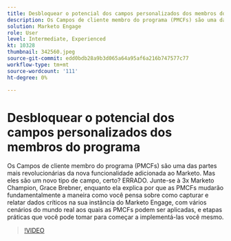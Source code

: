 ```yaml
---
title: Desbloquear o potencial dos campos personalizados dos membros do programa
description: Os Campos de cliente membro do programa (PMCFs) são uma das partes mais revolucionárias da nova funcionalidade adicionada ao Marketo.
solution: Marketo Engage
role: User
level: Intermediate, Experienced
kt: 10328
thumbnail: 342560.jpeg
source-git-commit: edd0bdb28a9b3d065a64a95af6a216b747577c77
workflow-type: tm+mt
source-wordcount: '111'
ht-degree: 0%

---
```


# Desbloquear o potencial dos campos personalizados dos membros do programa

Os Campos de cliente membro do programa (PMCFs) são uma das partes mais revolucionárias da nova funcionalidade adicionada ao Marketo. Mas eles são um novo tipo de campo, certo? ERRADO. Junte-se à 3x Marketo Champion, Grace Brebner, enquanto ela explica por que as PMCFs mudarão fundamentalmente a maneira como você pensa sobre como capturar e relatar dados críticos na sua instância do Marketo Engage, com vários cenários do mundo real aos quais as PMCFs podem ser aplicadas, e etapas práticas que você pode tomar para começar a implementá-las você mesmo.

>[!VIDEO](https://video.tv.adobe.com/v/342560/?quality=12&learn=on)
